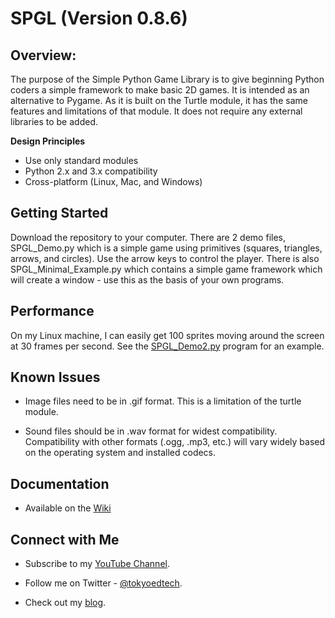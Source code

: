 
# SPGL (Version 0.8.6)

## Overview:

The purpose of the Simple Python Game Library is to give beginning Python coders a simple framework to make basic 2D games.  It is intended as an alternative to Pygame. As it is built on the Turtle module, it has the same features and limitations of that module. It does not require any external libraries to be added.

**Design Principles**

 - Use only standard modules
 - Python 2.x and 3.x compatibility
 - Cross-platform (Linux, Mac, and Windows)

## Getting Started
Download the repository to your computer.  There are 2 demo files, SPGL_Demo.py which is a simple game using primitives (squares, triangles, arrows, and circles).  Use the arrow keys to control the player.  There is also SPGL_Minimal_Example.py which contains a simple game framework which will create a window - use this as the basis of your own programs. 

## Performance

On my Linux machine, I can easily get 100 sprites moving around the screen at 30 frames per second. See the [SPGL_Demo2.py](https://github.com/wynand1004/SPGL/blob/master/SPGL_Demo2.py) program for an example. 

## Known Issues

 - Image files need to be in .gif format.  This is a limitation of the turtle module.

 - Sound files should be in .wav format for widest compatibility. Compatibility with other formats (.ogg, .mp3, etc.) will vary widely based on the operating system and installed codecs.

## Documentation 

 - Available on the [Wiki](https://github.com/wynand1004/SPGL/wiki)

## Connect with Me

 - Subscribe to my [YouTube Channel](https://www.youtube.com/channel/UC2vm-0XX5RkWCXWwtBZGOXg).

 - Follow me on Twitter - [@tokyoedtech](https://twitter.com/tokyoedtech).

 - Check out my [blog](http://www.christianthompson.com/).
